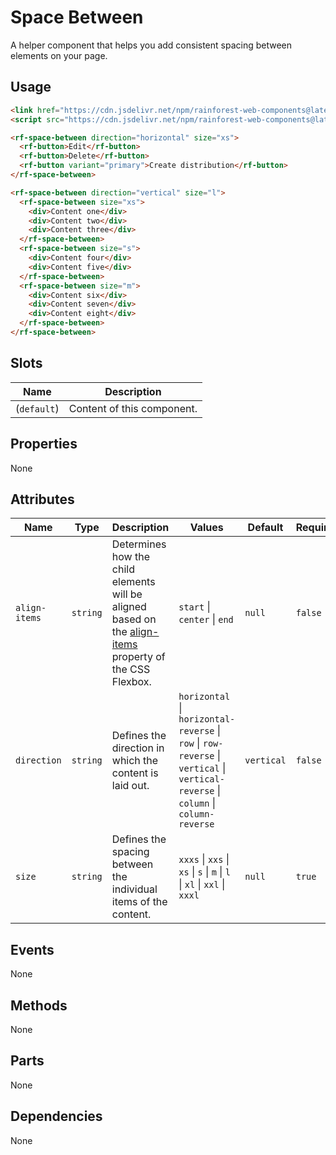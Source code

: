 # Space Between

A helper component that helps you add consistent spacing between elements on your page.

## Usage

``` html
<link href="https://cdn.jsdelivr.net/npm/rainforest-web-components@latest/rainforest.css" rel="stylesheet">
<script src="https://cdn.jsdelivr.net/npm/rainforest-web-components@latest/components/space-between.js" type="module"></script>
```

``` html
<rf-space-between direction="horizontal" size="xs">
  <rf-button>Edit</rf-button>
  <rf-button>Delete</rf-button>      
  <rf-button variant="primary">Create distribution</rf-button>      
</rf-space-between>

<rf-space-between direction="vertical" size="l">
  <rf-space-between size="xs">
    <div>Content one</div>
    <div>Content two</div>
    <div>Content three</div>                
  </rf-space-between>
  <rf-space-between size="s">
    <div>Content four</div>
    <div>Content five</div>
  </rf-space-between>      
  <rf-space-between size="m">
    <div>Content six</div>
    <div>Content seven</div>
    <div>Content eight</div>                
  </rf-space-between>      
</rf-space-between>
```

## Slots

| Name | Description |
| --- | --- |
| (`default`) | Content of this component. |

## Properties

None

## Attributes

| Name | Type | Description | Values | Default | Required |
| --- | --- | --- | --- | --- | --- |
| `align-items` | `string` | Determines how the child elements will be aligned based on the [align-items](https://developer.mozilla.org/en-US/docs/Web/CSS/align-items)  property of the CSS Flexbox. | `start` \| `center` \| `end` | `null` | `false` |
| `direction` | `string` | Defines the direction in which the content is laid out. | `horizontal` \| `horizontal-reverse` \| `row` \| `row-reverse` \| `vertical` \| `vertical-reverse` \| `column` \| `column-reverse` | `vertical` | `false` |
| `size` | `string` | Defines the spacing between the individual items of the content. | `xxxs` \| `xxs` \| `xs` \| `s` \| `m` \| `l` \| `xl` \| `xxl` \| `xxxl` | `null` | `true` |

## Events

None

## Methods

None

## Parts

None

## Dependencies

None
